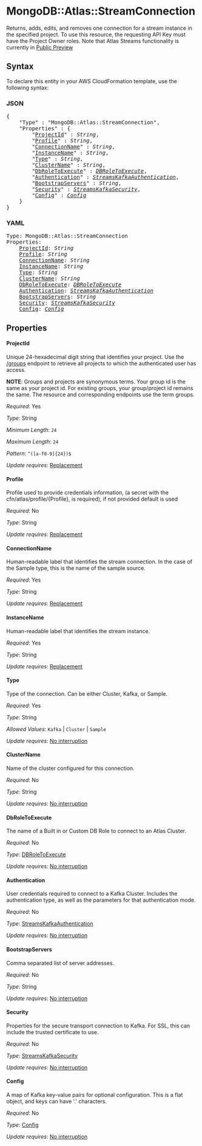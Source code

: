 # MongoDB::Atlas::StreamConnection

Returns, adds, edits, and removes one connection for a stream instance in the specified project. To use this resource, the requesting API Key must have the Project Owner roles. Note that Atlas Streams functionality is currently in [Public Preview](https://www.mongodb.com/blog/post/atlas-stream-processing-now-in-public-preview)

## Syntax

To declare this entity in your AWS CloudFormation template, use the following syntax:

### JSON

<pre>
{
    "Type" : "MongoDB::Atlas::StreamConnection",
    "Properties" : {
        "<a href="#projectid" title="ProjectId">ProjectId</a>" : <i>String</i>,
        "<a href="#profile" title="Profile">Profile</a>" : <i>String</i>,
        "<a href="#connectionname" title="ConnectionName">ConnectionName</a>" : <i>String</i>,
        "<a href="#instancename" title="InstanceName">InstanceName</a>" : <i>String</i>,
        "<a href="#type" title="Type">Type</a>" : <i>String</i>,
        "<a href="#clustername" title="ClusterName">ClusterName</a>" : <i>String</i>,
        "<a href="#dbroletoexecute" title="DbRoleToExecute">DbRoleToExecute</a>" : <i><a href="dbroletoexecute.md">DBRoleToExecute</a></i>,
        "<a href="#authentication" title="Authentication">Authentication</a>" : <i><a href="streamskafkaauthentication.md">StreamsKafkaAuthentication</a></i>,
        "<a href="#bootstrapservers" title="BootstrapServers">BootstrapServers</a>" : <i>String</i>,
        "<a href="#security" title="Security">Security</a>" : <i><a href="streamskafkasecurity.md">StreamsKafkaSecurity</a></i>,
        "<a href="#config" title="Config">Config</a>" : <i><a href="config.md">Config</a></i>
    }
}
</pre>

### YAML

<pre>
Type: MongoDB::Atlas::StreamConnection
Properties:
    <a href="#projectid" title="ProjectId">ProjectId</a>: <i>String</i>
    <a href="#profile" title="Profile">Profile</a>: <i>String</i>
    <a href="#connectionname" title="ConnectionName">ConnectionName</a>: <i>String</i>
    <a href="#instancename" title="InstanceName">InstanceName</a>: <i>String</i>
    <a href="#type" title="Type">Type</a>: <i>String</i>
    <a href="#clustername" title="ClusterName">ClusterName</a>: <i>String</i>
    <a href="#dbroletoexecute" title="DbRoleToExecute">DbRoleToExecute</a>: <i><a href="dbroletoexecute.md">DBRoleToExecute</a></i>
    <a href="#authentication" title="Authentication">Authentication</a>: <i><a href="streamskafkaauthentication.md">StreamsKafkaAuthentication</a></i>
    <a href="#bootstrapservers" title="BootstrapServers">BootstrapServers</a>: <i>String</i>
    <a href="#security" title="Security">Security</a>: <i><a href="streamskafkasecurity.md">StreamsKafkaSecurity</a></i>
    <a href="#config" title="Config">Config</a>: <i><a href="config.md">Config</a></i>
</pre>

## Properties

#### ProjectId

Unique 24-hexadecimal digit string that identifies your project. Use the [/groups](#tag/Projects/operation/listProjects) endpoint to retrieve all projects to which the authenticated user has access.

**NOTE**: Groups and projects are synonymous terms. Your group id is the same as your project id. For existing groups, your group/project id remains the same. The resource and corresponding endpoints use the term groups.

_Required_: Yes

_Type_: String

_Minimum Length_: <code>24</code>

_Maximum Length_: <code>24</code>

_Pattern_: <code>^([a-f0-9]{24})$</code>

_Update requires_: [Replacement](https://docs.aws.amazon.com/AWSCloudFormation/latest/UserGuide/using-cfn-updating-stacks-update-behaviors.html#update-replacement)

#### Profile

Profile used to provide credentials information, (a secret with the cfn/atlas/profile/{Profile}, is required), if not provided default is used

_Required_: No

_Type_: String

_Update requires_: [Replacement](https://docs.aws.amazon.com/AWSCloudFormation/latest/UserGuide/using-cfn-updating-stacks-update-behaviors.html#update-replacement)

#### ConnectionName

Human-readable label that identifies the stream connection. In the case of the Sample type, this is the name of the sample source.

_Required_: Yes

_Type_: String

_Update requires_: [Replacement](https://docs.aws.amazon.com/AWSCloudFormation/latest/UserGuide/using-cfn-updating-stacks-update-behaviors.html#update-replacement)

#### InstanceName

Human-readable label that identifies the stream instance.

_Required_: Yes

_Type_: String

_Update requires_: [Replacement](https://docs.aws.amazon.com/AWSCloudFormation/latest/UserGuide/using-cfn-updating-stacks-update-behaviors.html#update-replacement)

#### Type

Type of the connection. Can be either Cluster, Kafka, or Sample.

_Required_: Yes

_Type_: String

_Allowed Values_: <code>Kafka</code> | <code>Cluster</code> | <code>Sample</code>

_Update requires_: [No interruption](https://docs.aws.amazon.com/AWSCloudFormation/latest/UserGuide/using-cfn-updating-stacks-update-behaviors.html#update-no-interrupt)

#### ClusterName

Name of the cluster configured for this connection.

_Required_: No

_Type_: String

_Update requires_: [No interruption](https://docs.aws.amazon.com/AWSCloudFormation/latest/UserGuide/using-cfn-updating-stacks-update-behaviors.html#update-no-interrupt)

#### DbRoleToExecute

The name of a Built in or Custom DB Role to connect to an Atlas Cluster.

_Required_: No

_Type_: <a href="dbroletoexecute.md">DBRoleToExecute</a>

_Update requires_: [No interruption](https://docs.aws.amazon.com/AWSCloudFormation/latest/UserGuide/using-cfn-updating-stacks-update-behaviors.html#update-no-interrupt)

#### Authentication

User credentials required to connect to a Kafka Cluster. Includes the authentication type, as well as the parameters for that authentication mode.

_Required_: No

_Type_: <a href="streamskafkaauthentication.md">StreamsKafkaAuthentication</a>

_Update requires_: [No interruption](https://docs.aws.amazon.com/AWSCloudFormation/latest/UserGuide/using-cfn-updating-stacks-update-behaviors.html#update-no-interrupt)

#### BootstrapServers

Comma separated list of server addresses.

_Required_: No

_Type_: String

_Update requires_: [No interruption](https://docs.aws.amazon.com/AWSCloudFormation/latest/UserGuide/using-cfn-updating-stacks-update-behaviors.html#update-no-interrupt)

#### Security

Properties for the secure transport connection to Kafka. For SSL, this can include the trusted certificate to use.

_Required_: No

_Type_: <a href="streamskafkasecurity.md">StreamsKafkaSecurity</a>

_Update requires_: [No interruption](https://docs.aws.amazon.com/AWSCloudFormation/latest/UserGuide/using-cfn-updating-stacks-update-behaviors.html#update-no-interrupt)

#### Config

A map of Kafka key-value pairs for optional configuration. This is a flat object, and keys can have '.' characters.

_Required_: No

_Type_: <a href="config.md">Config</a>

_Update requires_: [No interruption](https://docs.aws.amazon.com/AWSCloudFormation/latest/UserGuide/using-cfn-updating-stacks-update-behaviors.html#update-no-interrupt)

